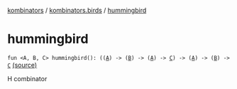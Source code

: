 [kombinators](../index.md) / [kombinators.birds](index.md) / [hummingbird](./hummingbird.md)

# hummingbird

`fun <A, B, C> hummingbird(): ((`[`A`](hummingbird.md#A)`) -> (`[`B`](hummingbird.md#B)`) -> (`[`A`](hummingbird.md#A)`) -> `[`C`](hummingbird.md#C)`) -> (`[`A`](hummingbird.md#A)`) -> (`[`B`](hummingbird.md#B)`) -> `[`C`](hummingbird.md#C) [(source)](https://github.com/pardom/kombinators/tree/master/src/main/kotlin/kombinators/birds/hummingbird.kt#L6)

H combinator

